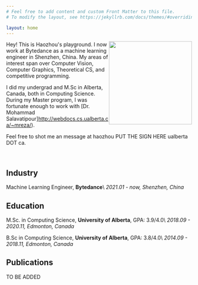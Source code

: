 ```yaml
---
# Feel free to add content and custom Front Matter to this file.
# To modify the layout, see https://jekyllrb.com/docs/themes/#overriding-theme-defaults

layout: home
---
```

<!-- ## About Me -->

<img style='float: right;' width='225' height='225' src='img.png'>
Hey! This is Haozhou's playground. I now work at Bytedance as a machine learning engineer in Shenzhen, China. My areas of interest span over Computer Vision, Computer Graphics, Theoretical CS, and competitive programming.


I did my undergrad and M.Sc in Alberta, Canada, both in Computing Science. During my Master program, I was fortunate enough to work with [Dr. Mohammad Salavatipour]http://webdocs.cs.ualberta.ca/~mreza/). 

Feel free to shot me an message at haozhou PUT THE SIGN HERE ualberta DOT ca.

<br />

## Industry

Machine Learning Engineer, **Bytedance**\\
*2021.01 - now, Shenzhen, China*


## Education

M.Sc. in Computing Science, **University of Alberta**, GPA: 3.9/4.0\\
*2018.09 - 2020.11, Edmonton, Canada* 

B.Sc in Computing Science, **University of Alberta**, GPA:  3.8/4.0\\
*2014.09 - 2018.11, Edmonton, Canada* 

## Publications

TO BE ADDED

